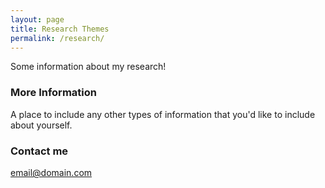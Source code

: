 ```yaml
---
layout: page
title: Research Themes
permalink: /research/
---
```


Some information about my research!

### More Information

A place to include any other types of information that you'd like to include about yourself.

### Contact me

[email@domain.com](mailto:email@domain.com)
